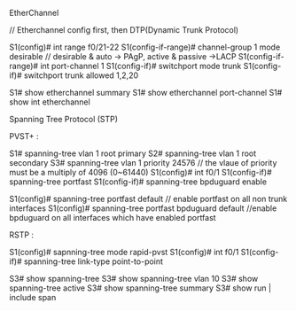 EtherChannel

// Etherchannel config first, then DTP(Dynamic Trunk Protocol)

S1(config)# int range f0/21-22
S1(config-if-range)# channel-group 1 mode desirable       // desirable & auto -> PAgP, active & passive ->LACP
S1(config-if-range)# int port-channel 1
S1(config-if)# switchport mode trunk
S1(config-if)# switchport trunk allowed 1,2,20

S1# show etherchannel summary
S1# show etherchannel port-channel
S1# show int etherchannel

Spanning Tree Protocol (STP)

PVST+ :

S1# spanning-tree vlan 1 root primary
S2# spanning-tree vlan 1 root secondary
S3# spanning-tree vlan 1 priority 24576  // the vlaue of priority must be a multiply of 4096 (0~61440)
S1(config)# int f0/1
S1(config-if)# spanning-tree portfast
S1(config-if)# spanning-tree bpduguard enable

S1(config)# spanning-tree portfast default // enable portfast on all non trunk interfaces
S1(config)# spanning-tree portfast bpduguard default //enable bpduguard on all interfaces which have enabled portfast

RSTP :

S1(config)# sapnning-tree mode rapid-pvst
S1(config)# int f0/1
S1(config-if)# spanning-tree link-type point-to-point


S3# show spanning-tree
S3# show spanning-tree vlan 10
S3# show spanning-tree active
S3# show spanning-tree summary
S3# show run | include span
